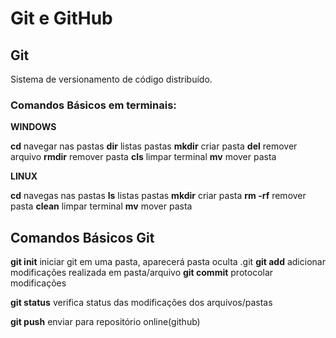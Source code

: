 # Git e GitHub

## Git
Sistema de versionamento de código distribuído.

### Comandos Básicos em terminais:

**WINDOWS**

**cd** navegar nas pastas
**dir** listas pastas
**mkdir** criar pasta
**del** remover arquivo
**rmdir** remover pasta
**cls** limpar terminal
**mv** mover pasta

**LINUX**

**cd** navegas nas pastas
**ls** listas pastas
**mkdir** criar pasta
**rm -rf** remover pasta
**clean** limpar terminal
**mv** mover pasta

## Comandos Básicos Git

**git init** iniciar git em uma pasta, aparecerá pasta oculta .git
**git add** adicionar modificações realizada em pasta/arquivo
**git commit** protocolar modificações

**git status** verifica status das modificações dos arquivos/pastas

**git push** enviar para repositório online(github)



